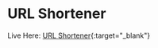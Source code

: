 # URL Shortener

Live Here: [URL Shortener](https://anshu15183.github.io/URL-Shortener/){:target="_blank"}
